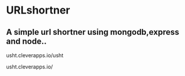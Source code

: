 # URLshortner

## A simple url shortner using mongodb,express and node..



usht.cleverapps.io/usht

usht.cleverapps.io/
